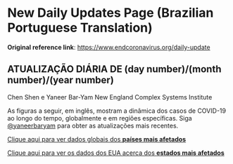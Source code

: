 # New Daily Updates Page (Brazilian Portuguese Translation)
**Original reference link**: https://www.endcoronavirus.org/daily-update

## ATUALIZAÇÃO DIÁRIA DE (day number)/(month number)/(year number)
Chen Shen e Yaneer Bar-Yam
New England Complex Systems Institute

As figuras a seguir, em inglês, mostram a dinâmica dos casos de COVID-19 ao longo do tempo, globalmente e em regiões específicas. Siga [@yaneerbaryam](https://twitter.com/yaneerbaryam) para obter as atualizações mais recentes.

[Clique aqui para ver dados globais dos **países mais afetados**]()

[Clique aqui para ver os dados dos EUA acerca dos **estados mais afetados**]()

